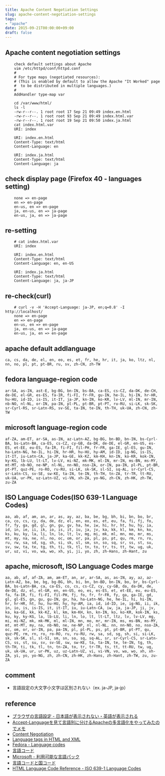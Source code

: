 ```yaml
---
title: Apache Content Negotiation Settings
slug: apache-content-negotiation-settings
tags:
- "apache"
date: 2015-09-21T00:00:00+09:00
draft: false
---
```


Apache content negotiation settings
-------------------------------
```
    check default settings about Apache
    vim /etc/httpd/conf/httpd.conf
    #
    # For type maps (negotiated resources):
    # (This is enabled by default to allow the Apache "It Worked" page
    #  to be distributed in multiple languages.)
    #
    AddHandler type-map var

    cd /var/www/html/
    ls -l
    -rw-r--r--. 1 root root 17 Sep 21 09:49 index.en.html
    -rw-r--r--. 1 root root 93 Sep 21 09:49 index.html.var
    -rw-r--r--. 1 root root 19 Sep 21 09:50 index.ja.html
    cat index.html.var
    URI: index

    URI: index.en.html
    Content-Type: text/html
    Content-Language: en

    URI: index.ja.html
    Content-Type: text/html
    Content-Language: ja
```

check display page (Firefox 40 - languages setting)
------------------------------------------------------------
```
    none => en-page
    en => en-page
    en-us, en => en-page
    ja, en-us, en => ja-page
    en-us, ja, en => ja-page
```

re-setting
-----------------
```
    # cat index.html.var
    URI: index

    URI: index.en.html
    Content-Type: text/html
    Content-Language: en, en-US

    URI: index.ja.html
    Content-Type: text/html
    Content-Language: ja, ja-JP
```

re-check(curl)
-----------------------
```
    # curl -v -H 'Accept-Language: ja-JP, en;q=0.8' -I http://localhost/
    none => en-page
    en => en-page
    en-us, en => en-page
    ja, en-us, en => ja-page
    en-us, ja, en => en-page
```

apache default addlanguage
--------------------------------------
```
ca, cs, da, de, el, en, eo, es, et, fr, he, hr, it, ja, ko, ltz, nl, nn, no, pl, pt, pt-BR, ru, sv, zh-CN, zh-TW
```

fedora language-region code
--------------------------------------
```
ar-SA, as-IN, ast-E, bg-BG, bn-IN, bs-BA, ca-ES, cs-CZ, da-DK, de-CH, de-DE, el-GR, es-ES, fa-IR, fi-FI, fr-FR, gu-IN, he-IL, hi-IN, hr-HR, hu-HU, id-ID, is-IS, it-IT, ja-JP, kn-IN, ko-KR, lv-LV, ml-IN, mr-IN, nb-NO, nl-NL, or-IN, pa-IN, pl-PL, pt-BR, pt-PT, ru-RU, si-LK, sk-SK, sr-Cyrl-RS, sr-Latn-RS, sv-SE, ta-IN, te-IN, th-TH, uk-UA, zh-CN, zh-TW
```

microsoft language-region code
----------------------------------------
```
af-ZA, am-ET, ar-SA, as-IN, az-Latn-AZ, bg-BG, bn-BD, bn-IN, bs-Cyrl-BA, bs-Latn-BA, ca-ES, cs-CZ, cy-GB, da-DK, de-DE, el-GR, en-US, es-ES, et-EE, eu-ES, fa-IR, fi-FI, fil-PH, fr-FR, ga-IE, gl-ES, gu-IN, ha-Latn-NG, he-IL, hi-IN, hr-HR, hu-HU, hy-AM, id-ID, ig-NG, is-IS, it-IT, iu-Latn-CA, ja-JP, ka-GE, kk-KZ, km-KH, kn-IN, ko-KR, kok-IN, ky-KG, lb-LU, lt-LT, lv-LV, mi-NZ, mk-MK, ml-IN, mr-IN, ms-BN, ms-MY, mt-MT, nb-NO, ne-NP, nl-NL, nn-NO, nso-ZA, or-IN, pa-IN, pl-PL, pt-BR, pt-PT, quz-PE, ro-RO, ru-RU, si-LK, sk-SK, sl-SI, sq-AL, sr-Cyrl-CS, sr-Latn-CS, sv-SE, sw-KE, ta-IN, te-IN, th-TH, tn-ZA, tr-TR, tt-RU, uk-UA, ur-PK, uz-Latn-UZ, vi-VN, xh-ZA, yo-NG, zh-CN, zh-HK, zh-TW, zu-ZA
```

ISO Language Codes(ISO 639-1 Language Codes)
--------------------------------------------------------------
``` 
aa, ab, af, am, an, ar, as, ay, az, ba, be, bg, bh, bi, bn, bo, br, ca, co, cs, cy, da, de, dz, el, en, eo, es, et, eu, fa, fi, fj, fo, fr, fy, ga, gd, gl, gn, gu, gv, ha, he, iw, hi, hr, ht, hu, hy, ia, id, in, ie, ii, ik, io, is, it, iu, ja, jv, ka, kk, kl, km, kn, ko, ks, ku, ky, la, li, ln, lo, lt, lv, mg, mi, mk, ml, mn, mo, mr, ms, mt, my, na, ne, nl, no, oc, om, or, pa, pl, ps, pt, qu, rm, rn, ro, ru, rw, sa, sd, sg, sh, si, sk, sl, sm, sn, so, sq, sr, ss, st, su, sv, sw, ta, te, tg, th, ti, tk, tl, tn, to, tr, ts, tt, tw, ug, uk, ur, uz, vi, vo, wa, wo, xh, yi, ji, yo, zh, zh-Hans, zh-Hant, zu
```

apache, microsoft, ISO Language Codes marge
-----------------------------------------------------------
```
aa, ab, af, af-ZA, am, am-ET, an, ar, ar-SA, as, as-IN, ay, az, az-Latn-AZ, ba, be, bg, bg-BG, bh, bi, bn, bn-BD, bn-IN, bo, br, bs-Cyrl-BA, bs-Latn-BA, ca, ca-ES, co, cs, cs-CZ, cy, cy-GB, da, da-DK, de, de-DE, dz, el, el-GR, en, en-US, eo, es, es-ES, et, et-EE, eu, eu-ES, fa, fa-IR, fi, fi-FI, fil-PH, fj, fo, fr, fr-FR, fy, ga, ga-IE, gd, gl, gl-ES, gn, gu, gu-IN, gv, ha, ha-Latn-NG, he, he-IL, hi, hi-IN, hr, hr-HR, ht, hu, hu-HU, hy, hy-AM, ia, id, id-ID, ie, ig-NG, ii, ik, in, io, is, is-IS, it, it-IT, iu, iu-Latn-CA, iw, ja, ja-JP, ji, jv, ka, ka-GE, kk, kk-KZ, kl, km, km-KH, kn, kn-IN, ko, ko-KR, kok-IN, ks, ku, ky, ky-KG, la, lb-LU, li, ln, lo, lt, lt-LT, ltz, lv, lv-LV, mg, mi, mi-NZ, mk, mk-MK, ml, ml-IN, mn, mo, mr, mr-IN, ms, ms-BN, ms-MY, mt, mt-MT, my, na, nb-NO, ne, ne-NP, nl, nl-NL, nn, nn-NO, no, nso-ZA, oc, om, or, or-IN, pa, pa-IN, pl, pl-PL, ps, pt, pt-BR, pt-PT, qu, quz-PE, rm, rn, ro, ro-RO, ru, ru-RU, rw, sa, sd, sg, sh, si, si-LK, sk, sk-SK, sl, sl-SI, sm, sn, so, sq, sq-AL, sr, sr-Cyrl-CS, sr-Latn-CS, ss, st, su, sv, sv-SE, sw, sw-KE, ta, ta-IN, te, te-IN, tg, th, th-TH, ti, tk, tl, tn, tn-ZA, to, tr, tr-TR, ts, tt, tt-RU, tw, ug, uk, uk-UA, ur, ur-PK, uz, uz-Latn-UZ, vi, vi-VN, vo, wa, wo, xh, xh-ZA, yi, yo, yo-NG, zh, zh-CN, zh-HK, zh-Hans, zh-Hant, zh-TW, zu, zu-ZA
```

comment
-------------------
* 言語設定の大文字小文字は区別されない（ex. ja-JP, ja-jp）


reference
--------------------
* [ブラウザの言語設定 - 日本語が表示されない・英語が表示される](http://memorva.jp/internet/pc/browser_language.php)
* [Accept-Languageを見て言語別に分けるApacheの多言語化をやってみたのでメモ](http://d.hatena.ne.jp/kanonji/20130110/1357803031)
* [Content Negotiation](http://httpd.apache.org/docs/current/content-negotiation.html)
* [Language tags in HTML and XML](https://www.w3.org/International/articles/language-tags/)
* [Fedora - Language codes](https://docs.fedoraproject.org/en-US/Fedora_Contributor_Documentation/1/html/Users_Guide/appe-Users_Guide-Language_codes.html)
* [言語コード](http://www.xml.vc/code/language-codes.html)
* [Microsoft - 利用可能な言語パック](https://technet.microsoft.com/ja-jp/library/dd744369(v=ws.10).aspx)
* [言語コードと国コード](http://www.kanzaki.com/docs/html/lang.html)
* [HTML Language Code Reference - ISO 639-1 Language Codes](http://www.w3schools.com/tags/ref_language_codes.asp)
